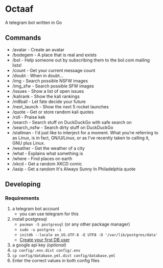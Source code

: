 # Octaaf

A telegram bot written in Go

## Commands

* /avatar - Create an avatar
* /bodegem - A place that is real and exists
* /bol - Help someone out by subscribing them to the bol.com mailing lists!
* /count - Get your current message count
* /doubt - When in doubt...
* /img - Search possible NSFW images
* /img_sfw - Search possible SFW images
* /issues - Show a list of open issues
* /kalirank - Show the kali rankings
* /m8ball - Let fate decide your future
* /next_launch - Show the next 5 rocket launches
* /quote - Get or store random kali quotes
* /roll - Praise kek
* /search - Search stuff on DuckDuckGo with safe search on
* /search_nsfw - Search dirty stuff on DuckDuckGo
* /stallman - I'd just like to interject for a moment. What you’re referring to as Linux, is in fact, GN/U/Linux, or as I’ve recently taken to calling it, GNU plus Linux.
* /weather - Get the weather of a city
* /what - Explains what something is
* /where - Find places on earth
* /xkcd - Get a random XKCD comic
* /iasip - Get a random It's Always Sunny In Philadelphia quote

## Developing

### Requirements

1. a telegram bot account
    * you can use telegram for this
1. install postgresql
    * ```pacman -S postgresql``` (or any other package manager)
    * ```sudo -u postgres -i```
    * ```initdb --locale en_US.UTF-8 -E UTF8 -D '/var/lib/postgres/data'```
    * [Create your first DB user](https://wiki.archlinux.org/index.php/PostgreSQL#Create_your_first_database.2Fuser)
1. a google api key *(optional)*
1. ```cp config/.env.dist config/.env```
1. ```cp config/database.yml.dist config/database.yml```
1. Enter the correct values in both config files
